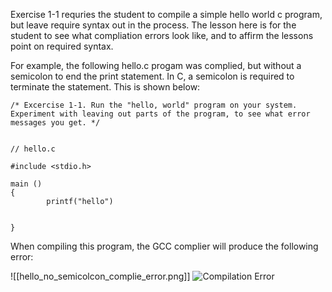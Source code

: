 Exercise 1-1 requries the student to compile a simple hello world c program, but leave require syntax out in the process. The lesson here is for the student to see what compliation errors look like, and to affirm the lessons point on required syntax. 

For example, the following hello.c progam was complied, but without a semicolon to end the print statement. In C, a semicolon is required to terminate the statement. This is shown below:


```
/* Excercise 1-1. Run the "hello, world" program on your system. Experiment with leaving out parts of the program, to see what error messages you get. */


// hello.c

#include <stdio.h>

main ()
{
        printf("hello")


}

```

When compiling this program,  the GCC complier will produce the following error:

![[hello_no_semicolcon_complie_error.png]]
![Compilation Error](/Images/hello_no_semicolcon_complie_error.png?raw=true "Compliation Error")
